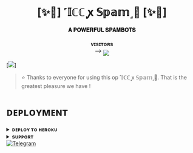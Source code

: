 <h1 align="center"><b>[✨🥀] ˹𝕀ℂℂ ꭙ 𝕊𝕡𝕒𝕞˼🫧 [✨🥀]</b></h1>

<h4 align="center"> 𝐀 𝐏𝐎𝐖𝐄𝐑𝐅𝐔𝐋 𝐒𝐏𝐀𝐌𝐁𝐎𝐓𝐒</h4>
<p align="center">
    <b>ᴠɪsɪᴛᴏʀs</b><br>
 -->    <img align="middle" src="https://profile-counter.glitch.me/Devil372/count.svg" />
</p>
[<img src="https://telegra.ph/file/e18a3028ba0d9e89a4b96.jpg"/>]

> ⭐️ Thanks to everyone for using this op ˹𝕀ℂℂ ꭙ 𝕊𝕡𝕒𝕞˼🫧. That is the greatest pleasure we have !


# ᴅᴇᴘʟᴏʏᴍᴇɴᴛ


<details>
<summary><b>ᴅᴇᴘʟᴏʏ ᴛᴏ ʜᴇʀᴏᴋᴜ</b></summary>
<br>

[![Deploy](https://www.herokucdn.com/deploy/button.svg)](https://dashboard.heroku.com/new?template=https://github.com/Devil372/Iccspambot)

</details>


<details>
<summary><b>sᴜᴘᴘᴏʀᴛ</b></summary>
<br>

<a href=""><img src="https://t.me/iccxsupportelds.io/badge/Join-Telegram%20Channel-red.svg?logo=Telegram"></a>

</details>
<a href="https://t.me/BLOODFIXER2"><img title="Telegram" src="https://img.shields.io/badge/ORION%23000000.svg?&style=for-the-badge&logo=telegram&logoColor=61DAFB"></a>

